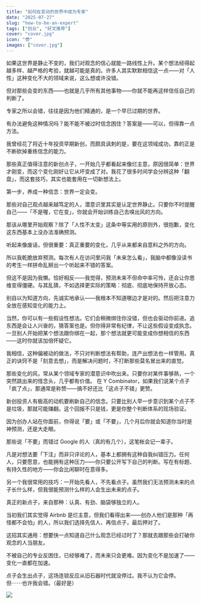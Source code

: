 ```yaml
---
title: "如何在变动的世界中成为专家"
date: "2025-07-27"
slug: "how-to-be-an-expert"
tags: ["创业", "好文推荐"]
cover: "cover.jpg"
icon: "😎"
images: ["cover.jpg"]
---
```

如果这世界是静止不变的，我们对观念的信心就能一路线性上升。某个想法经得起越多样、越严格的考验，就越可能是真的。许多人其实默默相信这一点——对「人性」这种变化不大的领域来说，这么想或许没错。



但对那些会变的东西——也就是几乎所有其他事物——你就不能再这样信任自己的判断了。



专家之所以会错，往往是因为他们精通的，是一个早已过期的世界。



有办法避免这种情况吗？能不能不被过时信念困住？答案是——可以，但得靠一点方法。



我曾经花了将近十年投资早期新创，而颇具讽刺的是，要在这领域成功，靠的正是不断砍掉重练信念的能力。



那些真正值得注意的新创点子，一开始几乎都看起来像烂主意，原因很简单：世界才刚变，而这个变化刚好让它从坏变成了对。我花了很多时间学会分辨这种「翻盘」，而这套技巧，其实也能套用在一切新想法上。



第一步，养成一种信念：世界一定会变。



那些对自己观点越来越笃定的人，潜意识里其实是认定世界静止。只要你不时提醒自己——「不是喔，它在变」，你就会开始训练自己去嗅出风的方向。



那该从哪里开始观察？除了「人性不太变」这条中等实用的原则外，很抱歉，变化这东西基本上没办法准确预测。



听起来像废话，但很重要：真正重要的变化，几乎从来都来自意料之外的方向。



所以我乾脆放弃预测。每次有人在访问里问我「未来怎么看」，我脑中都像没读书的考生一样拼命乱掰出一个听起来不错的答案。



但这不是因为我懒。恰好相反——我觉得，预测未来不但命中率可怜，还会让你思维变得僵硬。与其乱猜，不如选择更实际的策略：彻底、彻底地保持开放心态。



别自以为知道方向，先诚实地承认——我根本不知道哪边才是对的。然后把注意力全放在感知变化的能力上。



当然，你可以有一些假设性想法。它们会稍微绑住你没错，但也会驱动你前进。追东西是会让人兴奋的，猜答案也是。但你得非常有纪律，不让这些假设变成执念。
一旦别人开始把某个想法跟你绑在一起，那个想法就更可能变成你想相信的东西——这时你就该加倍怀疑它。



我相信，这种偏被动的做法，不只对判断想法有帮助，连产出想法也一样管用。真正的诀窍不是「刻意去想」，而是解决问题时，不打断那些莫名冒出来的直觉。



那些变化的风，常从某个领域专家的潜意识中吹出来。只要你对某件事够熟，一个突然跳出来的怪念头，几乎都有价值。
在 Y Combinator，如果我们说某个点子「疯了点」，那通常是称赞——搞不好还比「这点子不错」更赞。



新创投资人有极高的动机要刷新自己的信念。只要比别人早一步意识到某个点子不是垃圾，那就可能赚翻。这个回报不只是钱，更是你整个判断体系的现场验证。



因为创办人站在你面前，你得说「要」或「不要」，几个月后你就会知道你当时是神预测，还是大走眼。



那些说「不要」而错过 Google 的人（真的有几个），这笔帐会记一辈子。



凡是对想法要「下注」而非只评论的人，基本上都拥有这种自我纠错压力。任何人，只要愿意，也能拥有这种压力——你只要公开写下自己的判断。写在有标题、有持久性的地方——你会比闲聊时在意得多。



另一个我很常用的技巧：一开始先看人，不先看点子。虽然我们无法预测未来的点子长什么样，但我很能预测什么样的人会生出未来的点子。



真正的新点子，来自那种：认真、有劲、脑袋够独立的人。



当初我们其实觉得 Airbnb 是烂主意，但我们看得出来——创办人他们是那种「再怪都不会怕」的人，所以我们选择先信人、再信点子，最后押对了。



这招其实通用：想要快一点知道自己什么观念已经过时了？那就去跟那些会打破你观念的人当朋友。



不被自己的专业反困住，已经够难了，而未来只会更难。因为变化不是加速了——变化一直都在加速。



点子会生出点子，这场连锁反应从旧石器时代就没停过。我不认为它会停。
但⋯⋯也许我会错。（最好是）




![](https://prod-files-secure.s3.us-west-2.amazonaws.com/112d0858-5090-4d34-a606-b75eb8d65fd2/46476355-9cf3-4e99-9b7a-3531bc426380/1000202064.png?X-Amz-Algorithm=AWS4-HMAC-SHA256&X-Amz-Content-Sha256=UNSIGNED-PAYLOAD&X-Amz-Credential=ASIAZI2LB4664LTXPQKE%2F20250729%2Fus-west-2%2Fs3%2Faws4_request&X-Amz-Date=20250729T052758Z&X-Amz-Expires=3600&X-Amz-Security-Token=IQoJb3JpZ2luX2VjEHQaCXVzLXdlc3QtMiJHMEUCIQD0pvWS3%2F%2Bnww3oGsfTL3VTGV1i%2F%2B8Wqhp%2B%2FSOkKCnCwwIgcrB6jJfTbMQbGvTtbo18GX4H8V5LE4i3rq1sBBidjPwqiAQInf%2F%2F%2F%2F%2F%2F%2F%2F%2F%2FARAAGgw2Mzc0MjMxODM4MDUiDKxDftn44CXa2WoW5SrcA0q%2FHpR31iD6orLCVfI1SWk8W4SdzbA6fbw2kV2Eur4Dc5y0nMDaxSaAPQQA5%2B7ZTZbxXE0h%2BHsDRCR6n8KghcMC7kit5pBRs7YCSHJtRM7rLtbBpg04omdSQ%2BwwUjd3qWrk%2BXkc81Tj7oLsqOGNtZRM5aqexARE1t0PALga7byXhaM9hm0BLT2%2Fd9ISA8wgw2yIPu3WE8nd2bKP712lN1UTjRsXWppQT2p1JYJDjSDBNjVP2GykV%2BqXnwAWmCCDD9lkGOpjKAWcZqLbvOHsyh2z3yXpzR8OXSh3BhJXuKUW3cwUBverh%2BcBmd0VVji3XlegCfCTqLiFvIFvw%2F5hOUAaNE0908MstVdRd7v5eqeX8rKV5OAwaCf0t7ZVh32zSX3Z2drmmlcz7i6ppWUiLW68P4UonDhVB66DW7KHHcdnuYwYja4oIU%2FRSKim9HN%2Bfuy4uuH%2FGY6Xv75R65mldXvmXhcwPsqXcNaTF7OLioixV%2B3viJyAjjwa5DCwjJCTJ5dhN5UpHgDGswjA8kU7N8xLZRjqKX6yMJO9U%2FsCRsmcli128ubwpL8wXFo%2B%2BcuJBry28n2H7gxUvZHvDGIb3jJDiM%2FLEZY1SYIPdRNyJtSen7MfV3Uk8lvvePPWMMKWocQGOqUBJl0NwyxtSZFGdyRdzGoi4%2F8v%2Fz8AYs2B1dHqmNpiX0QKOd1oWtNmJz0LkoSQwV7MRDryRVhQPnHjWQJ1XuObQw3m2lMVrvLHO%2FkI5Foe83NGjQxtXk%2B0QelV6qdJaQXA8cSeb3n30b20YpG5BqHcaGCr10sdr7Jw%2BmeAdEawX%2BgmbJfZ8e9D%2BsUUFsqSKqQhHZRgXleR0J%2BV9OMCXIR3mj6eaJ7F&X-Amz-Signature=f73b008056031efda99009dd67fccb36b2df0595162448c291a0ed65f80cef8a&X-Amz-SignedHeaders=host&x-amz-checksum-mode=ENABLED&x-id=GetObject)

